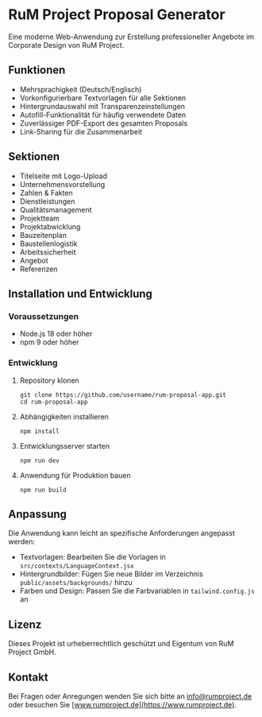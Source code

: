 # RuM Project Proposal Generator

Eine moderne Web-Anwendung zur Erstellung professioneller Angebote im Corporate Design von RuM Project.

## Funktionen

- Mehrsprachigkeit (Deutsch/Englisch)
- Vorkonfigurierbare Textvorlagen für alle Sektionen
- Hintergrundauswahl mit Transparenzeinstellungen
- Autofill-Funktionalität für häufig verwendete Daten
- Zuverlässiger PDF-Export des gesamten Proposals
- Link-Sharing für die Zusammenarbeit

## Sektionen

- Titelseite mit Logo-Upload
- Unternehmensvorstellung
- Zahlen & Fakten
- Dienstleistungen
- Qualitätsmanagement
- Projektteam
- Projektabwicklung
- Bauzeitenplan
- Baustellenlogistik
- Arbeitssicherheit
- Angebot
- Referenzen

## Installation und Entwicklung

### Voraussetzungen

- Node.js 18 oder höher
- npm 9 oder höher

### Entwicklung

1. Repository klonen
   ```
   git clone https://github.com/username/rum-proposal-app.git
   cd rum-proposal-app
   ```

2. Abhängigkeiten installieren
   ```
   npm install
   ```

3. Entwicklungsserver starten
   ```
   npm run dev
   ```

4. Anwendung für Produktion bauen
   ```
   npm run build
   ```

## Anpassung

Die Anwendung kann leicht an spezifische Anforderungen angepasst werden:

- Textvorlagen: Bearbeiten Sie die Vorlagen in `src/contexts/LanguageContext.jsx`
- Hintergrundbilder: Fügen Sie neue Bilder im Verzeichnis `public/assets/backgrounds/` hinzu
- Farben und Design: Passen Sie die Farbvariablen in `tailwind.config.js` an

## Lizenz

Dieses Projekt ist urheberrechtlich geschützt und Eigentum von RuM Project GmbH.

## Kontakt

Bei Fragen oder Anregungen wenden Sie sich bitte an [info@rumproject.de](mailto:info@rumproject.de) oder besuchen Sie [www.rumproject.de](https://www.rumproject.de).
